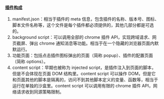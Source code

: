 #### [插件构成](https://juejin.cn/post/7114959554709815326?from=search-suggest)

1.  manifest.json：相当于插件的 meta 信息，包含插件的名称、版本号、图标、脚本文件名称等，这个文件是每个插件都必须提供的，其他几部分都是可选的。
2.  background script：可以调用全部的 chrome 插件 API，实现跨域请求、网页截屏、弹出 chrome 通知消息等功能。相当于在一个隐藏的浏览器页面内默默运行。
3.  功能页面：包括点击插件图标弹出的页面（简称 popup）、插件的配置页面（简称 options）。
4.  content script：早期也被称为 injected script，是插件注入到页面的脚本，但是不会体现在页面 DOM 结构里。content script 可以操作 DOM，但是它和页面其他的脚本是隔离的，访问不到其他脚本定义的变量、函数等，相当于运行在单独的沙盒里。content script 可以调用有限的 chrome 插件 API，网络请求收到同源策略限制。
